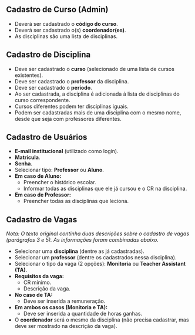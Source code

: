 ## Cadastro de Curso (Admin)

* Deverá ser cadastrado o **código do curso**.
* Deverá ser cadastrado o(s) **coordenador(es)**.
* As disciplinas são uma lista de disciplinas.

## Cadastro de Disciplina

* Deve ser cadastrado o **curso** (selecionado de uma lista de cursos existentes).
* Deve ser cadastrado o **professor** da disciplina.
* Deve ser cadastrado o **período**.
* Ao ser cadastrada, a disciplina é adicionada à lista de disciplinas do curso correspondente.
* Cursos diferentes podem ter disciplinas iguais.
* Podem ser cadastradas mais de uma disciplina com o mesmo nome, desde que seja com professores diferentes.

## Cadastro de Usuários

* **E-mail institucional** (utilizado como login).
* **Matrícula**.
* **Senha**.
* Selecionar tipo: **Professor** ou **Aluno**.
* **Em caso de Aluno:**
    * Preencher o histórico escolar.
    * Informar todas as disciplinas que ele já cursou e o CR na disciplina.
* **Em caso de Professor:**
    * Preencher todas as disciplinas que leciona.

## Cadastro de Vagas

*Nota: O texto original continha duas descrições sobre o cadastro de vagas (parágrafos 3 e 5). As informações foram combinadas abaixo.*

* Selecionar uma **disciplina** (dentre as já cadastradas).
* Selecionar um **professor** (dentre os cadastrados nessa disciplina).
* Selecionar o tipo da vaga (2 opções): **Monitoria** ou **Teacher Assistant (TA)**.
* **Requisitos da vaga:**
    * CR mínimo.
    * Descrição da vaga.
* **No caso de TA:**
    * Deve ser inserida a remuneração.
* **Em ambos os casos (Monitoria e TA):**
    * Deve ser inserida a quantidade de horas ganhas.
* O **coordenador** será o mesmo da disciplina (não precisa cadastrar, mas deve ser mostrado na descrição da vaga).